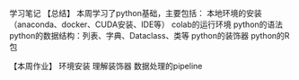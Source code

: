 学习笔记
【总结】
本周学习了python基础，主要包括：
本地环境的安装（anaconda、docker、CUDA安装、IDE等）
colab的运行环境
python的语法
python的数据结构：列表、字典、Dataclass、类等
python的装饰器
python的R包

【本周作业】
环境安装
理解装饰器
数据处理的pipeline
